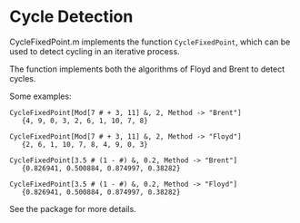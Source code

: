 # Cycle Detection

CycleFixedPoint.m implements the function `CycleFixedPoint`, which can be used to detect cycling in an iterative process.

The function implements both the algorithms of Floyd and Brent to detect cycles.

Some examples:

    CycleFixedPoint[Mod[7 # + 3, 11] &, 2, Method -> "Brent"]
       {4, 9, 0, 3, 2, 6, 1, 10, 7, 8}

    CycleFixedPoint[Mod[7 # + 3, 11] &, 2, Method -> "Floyd"]
       {2, 6, 1, 10, 7, 8, 4, 9, 0, 3}

    CycleFixedPoint[3.5 # (1 - #) &, 0.2, Method -> "Brent"]
       {0.826941, 0.500884, 0.874997, 0.38282}

    CycleFixedPoint[3.5 # (1 - #) &, 0.2, Method -> "Floyd"]
       {0.826941, 0.500884, 0.874997, 0.38282}

See the package for more details.